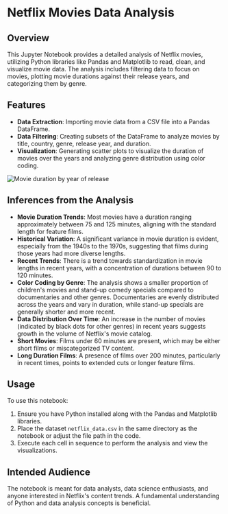 
# Netflix Movies Data Analysis

## Overview

This Jupyter Notebook provides a detailed analysis of Netflix movies, utilizing Python libraries like Pandas and Matplotlib to read, clean, and visualize movie data. The analysis includes filtering data to focus on movies, plotting movie durations against their release years, and categorizing them by genre.

## Features

- **Data Extraction**: Importing movie data from a CSV file into a Pandas DataFrame.
- **Data Filtering**: Creating subsets of the DataFrame to analyze movies by title, country, genre, release year, and duration.
- **Visualization**: Generating scatter plots to visualize the duration of movies over the years and analyzing genre distribution using color coding.

![Movie duration by year of release](/Users/gail/Documents/Github/NetflixMovies/Movieanalysis.png)

## Inferences from the Analysis

- **Movie Duration Trends**: Most movies have a duration ranging approximately between 75 and 125 minutes, aligning with the standard length for feature films.
- **Historical Variation**: A significant variance in movie duration is evident, especially from the 1940s to the 1970s, suggesting that films during those years had more diverse lengths.
- **Recent Trends**: There is a trend towards standardization in movie lengths in recent years, with a concentration of durations between 90 to 120 minutes.
- **Color Coding by Genre**: The analysis shows a smaller proportion of children's movies and stand-up comedy specials compared to documentaries and other genres. Documentaries are evenly distributed across the years and vary in duration, while stand-up specials are generally shorter and more recent.
- **Data Distribution Over Time**: An increase in the number of movies (indicated by black dots for other genres) in recent years suggests growth in the volume of Netflix's movie catalog.
- **Short Movies**: Films under 60 minutes are present, which may be either short films or miscategorized TV content.
- **Long Duration Films**: A presence of films over 200 minutes, particularly in recent times, points to extended cuts or longer feature films.

## Usage

To use this notebook:

1. Ensure you have Python installed along with the Pandas and Matplotlib libraries.
2. Place the dataset `netflix_data.csv` in the same directory as the notebook or adjust the file path in the code.
3. Execute each cell in sequence to perform the analysis and view the visualizations.

## Intended Audience

The notebook is meant for data analysts, data science enthusiasts, and anyone interested in Netflix's content trends. A fundamental understanding of Python and data analysis concepts is beneficial.